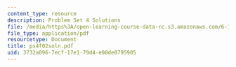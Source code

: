 ```yaml
---
content_type: resource
description: Problem Set 4 Solutions
file: /media/https%3A/open-learning-course-data-rc.s3.amazonaws.com/6-111-introductory-digital-systems-laboratory-fall-2002/3732a0967ecf17e179d4e08de0795905_ps4f02soln.pdf
file_type: application/pdf
resourcetype: Document
title: ps4f02soln.pdf
uid: 3732a096-7ecf-17e1-79d4-e08de0795905
---
```

